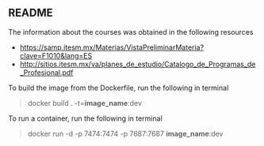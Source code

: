 ## README

The information about the courses was obtained in the following resources
- https://samp.itesm.mx/Materias/VistaPreliminarMateria?clave=F1010&lang=ES
- http://sitios.itesm.mx/va/planes_de_estudio/Catalogo_de_Programas_de_Profesional.pdf

To build the image from the Dockerfile, run the following in terminal
> docker build . -t=**image_name**:dev

To run a container, run the following in terminal
> docker run -d -p 7474:7474 -p 7687:7687 **image_name**:dev